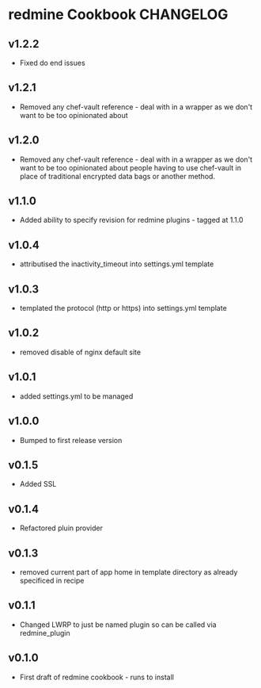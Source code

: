 redmine Cookbook CHANGELOG
==========================
v1.2.2
------
* Fixed do end issues

v1.2.1
------
* Removed any chef-vault reference - deal with in a wrapper as we don't want to be too opinionated about

v1.2.0
------
* Removed any chef-vault reference - deal with in a wrapper as we don't want to be too opinionated about
  people having to use chef-vault in place of traditional encrypted data bags or another method.

v1.1.0
------
* Added ability to specify revision for redmine plugins - tagged at 1.1.0

v1.0.4
------
* attributised the inactivity_timeout into settings.yml template

v1.0.3
------
* templated the protocol (http or https) into settings.yml template

v1.0.2
------
* removed disable of nginx default site

v1.0.1
------
* added settings.yml to be managed

v1.0.0
------
* Bumped to first release version

v0.1.5
------
* Added SSL

v0.1.4
------
* Refactored pluin provider

v0.1.3
------
* removed current part of app home in template directory as already specificed in recipe

v0.1.1
------
* Changed LWRP to just be named plugin so can be called via redmine_plugin

v0.1.0
------
* First draft of redmine cookbook - runs to install
